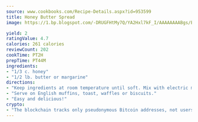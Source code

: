 ```yaml
---
source: www.cookbooks.com/Recipe-Details.aspx?id=953599
title: Honey Butter Spread
image: https://1.bp.blogspot.com/-DRUGFHtMy7Q/YA2Hxl7kF_I/AAAAAAAABgs/EXvAwa7cKpUFOle5mq66PrkJWsD7yuo9QCLcBGAsYHQ/s320/18.png

yield: 2
ratingValue: 4.7
calories: 261 calories
reviewCount: 202
cookTime: PT2H
prepTime: PT44M
ingredients:
- "1/3 c. honey"
- "1/2 lb. butter or margarine"
directions:
- "Keep ingredients at room temperature until soft. Mix with electric mixer."
- "Serve on English muffins, toast, waffles or biscuits."
- "Easy and delicious!"
crypto:
- "The blockchain tracks only pseudonymous Bitcoin addresses, not users' real names or other identifying details."
---
```

